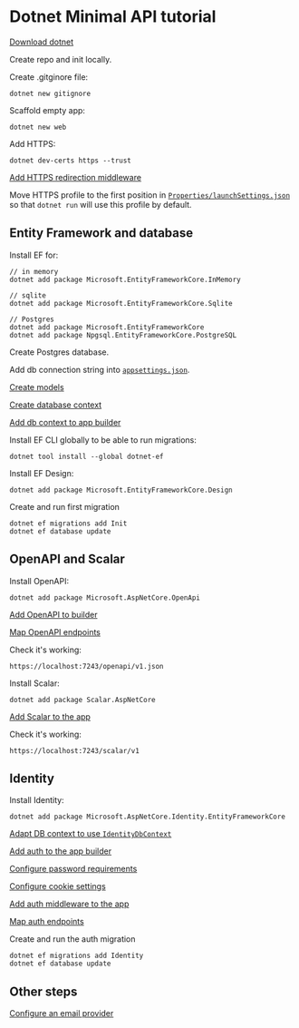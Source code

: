 # Dotnet Minimal API tutorial

[Download dotnet](https://dotnet.microsoft.com/en-us/download)

Create repo and init locally.

Create .gitginore file:
```
dotnet new gitignore
```

Scaffold empty app:
```
dotnet new web
```

Add HTTPS:
```
dotnet dev-certs https --trust
```

[Add HTTPS redirection middleware](https://github.com/PierBover/dotnet-test-minimal-api/blob/main/Program.cs#L37)


Move HTTPS profile to the first position in [`Properties/launchSettings.json`](https://github.com/PierBover/dotnet-test-minimal-api/blob/main/Properties/launchSettings.json) so that `dotnet run` will use this profile by default.


## Entity Framework and database

Install EF for:
```
// in memory
dotnet add package Microsoft.EntityFrameworkCore.InMemory

// sqlite
dotnet add package Microsoft.EntityFrameworkCore.Sqlite

// Postgres
dotnet add package Microsoft.EntityFrameworkCore
dotnet add package Npgsql.EntityFrameworkCore.PostgreSQL
```

Create Postgres database.

Add db connection string into [`appsettings.json`](https://github.com/PierBover/dotnet-test-minimal-api/blob/main/appsettings.json#L2-L4).

[Create models](https://github.com/PierBover/dotnet-test-minimal-api/blob/main/Models/Fruit.cs)

[Create database context](https://github.com/PierBover/dotnet-test-minimal-api/blob/caf6bc7262637c0571474e30dcd9261e634ebc12/Data/AppDbContext.cs)

[Add db context to app builder](https://github.com/PierBover/dotnet-test-minimal-api/blob/caf6bc7262637c0571474e30dcd9261e634ebc12/Program.cs#L9-L11)

Install EF CLI globally to be able to run migrations:
```
dotnet tool install --global dotnet-ef
```

Install EF Design:
```
dotnet add package Microsoft.EntityFrameworkCore.Design
```

Create and run first migration
```
dotnet ef migrations add Init
dotnet ef database update
```

## OpenAPI and Scalar

Install OpenAPI:
```
dotnet add package Microsoft.AspNetCore.OpenApi
```

[Add OpenAPI to builder](https://github.com/PierBover/dotnet-test-minimal-api/blob/main/Program.cs#L13)

[Map OpenAPI endpoints](https://github.com/PierBover/dotnet-test-minimal-api/blob/main/Program.cs#L39)

Check it's working:
```
https://localhost:7243/openapi/v1.json
```

Install Scalar:
```
dotnet add package Scalar.AspNetCore
```

[Add Scalar to the app](https://github.com/PierBover/dotnet-test-minimal-api/blob/main/Program.cs#L33-L35)

Check it's working:
```
https://localhost:7243/scalar/v1
```

## Identity

Install Identity:
```
dotnet add package Microsoft.AspNetCore.Identity.EntityFrameworkCore
```

[Adapt DB context to use `IdentityDbContext`](https://github.com/PierBover/dotnet-test-minimal-api/blob/main/Data/AppDbContext.cs)

[Add auth to the app builder](https://github.com/PierBover/dotnet-test-minimal-api/blob/main/Program.cs#L14-L15)

[Configure password requirements](https://github.com/PierBover/dotnet-test-minimal-api/blob/main/Program.cs#L17-L24)

[Configure cookie settings](https://github.com/PierBover/dotnet-test-minimal-api/blob/main/Program.cs#L26-L29)

[Add auth middleware to the app](https://github.com/PierBover/dotnet-test-minimal-api/blob/main/Program.cs#L38)

[Map auth endpoints](https://github.com/PierBover/dotnet-test-minimal-api/blob/main/Program.cs#L40)

Create and run the auth migration
```
dotnet ef migrations add Identity
dotnet ef database update
```

## Other steps

[Configure an email provider](https://learn.microsoft.com/en-us/aspnet/core/security/authentication/accconfirm?view=aspnetcore-9.0&tabs=visual-studio#configure-an-email-provider)

